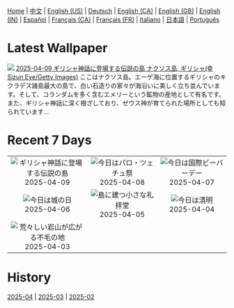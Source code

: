 [Home](../README.md) | [中文](zh-CN.md) | [English (US)](en-US.md) | [Deutsch](de-DE.md) | [English (CA)](en-CA.md) | [English (GB)](en-GB.md) | [English (IN)](en-IN.md) | [Español](es-ES.md) | [Français (CA)](fr-CA.md) | [Français (FR)](fr-FR.md) | [Italiano](it-IT.md) | [日本語](ja-JP.md) | [Português](pt-BR.md)

# Latest Wallpaper
![](https://www.bing.com/th?id=OHR.BlueNaxos_JA-JP3919761085_UHD.jpg)
[2025-04-09 ギリシャ神話に登場する伝説の島 ナクソス島, ギリシャ(© Sizun Eye/Getty Images)](https://www.bing.com/th?id=OHR.BlueNaxos_JA-JP3919761085_UHD.jpg)
ここはナクソス島。エーゲ海に位置するギリシャのキクラデス諸島最大の島で、白い石造りの家々が海沿いに美しく立ち並んでいます。そして、コランダムを多く含むエメリーという鉱物の産地として有名です。また、ギリシャ神話に深く根ざしており、ゼウス神が育てられた場所としても知られています…

# Recent 7 Days
|  |  |  |
|:---:|:---:|:---:|
| ![](https://www.bing.com/th?id=OHR.BlueNaxos_JA-JP3919761085_400x240.jpg "ギリシャ神話に登場する伝説の島") 2025-04-09 | ![](https://www.bing.com/th?id=OHR.ParoTsechu_JA-JP3717839940_400x240.jpg "今日はパロ・ツェチュ祭") 2025-04-08 | ![](https://www.bing.com/th?id=OHR.BeaverDay_JA-JP3508921078_400x240.jpg "今日は国際ビーバーデー") 2025-04-07 |
| ![](https://www.bing.com/th?id=OHR.CastleDay2025_JA-JP3325548053_400x240.jpg "今日は城の日") 2025-04-06 | ![](https://www.bing.com/th?id=OHR.GaztelugatxeSunset_JA-JP3147357176_400x240.jpg "島に建つ小さな礼拝堂") 2025-04-05 | ![](https://www.bing.com/th?id=OHR.Qingming2025_JA-JP2915866958_400x240.jpg "今日は清明") 2025-04-04 |
| ![](https://www.bing.com/th?id=OHR.UtahBadlands_JA-JP2147654788_400x240.jpg "荒々しい岩山が広がる不毛の地") 2025-04-03 |  |  |

# History
[2025-04](../archives/wallpaper/ja-JP/w_2025_04.md) | [2025-03](../archives/wallpaper/ja-JP/w_2025_03.md) | [2025-02](../archives/wallpaper/ja-JP/w_2025_02.md)
